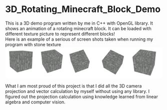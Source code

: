 # 3D_Rotating_Minecraft_Block_Demo
This is a 3D demo program written by me in C++ with OpenGL library. It shows an animation of a rotating minecraft block. It can be loaded with different 
texture picture to represent different blocks!  
Here is an example of a serious of screen shots taken when running my program with stone texture
![alt text](https://raw.githubusercontent.com/yymmaa0000/3D_Rotating_Minecraft_Block_Demo/master/Intro.bmp)

What I am most proud of this project is that I did all the 3D camera projection and vector calculation by myself without using any library.
I figured out the projection calculation using knowledge learned from linear algebra and computer vision.

